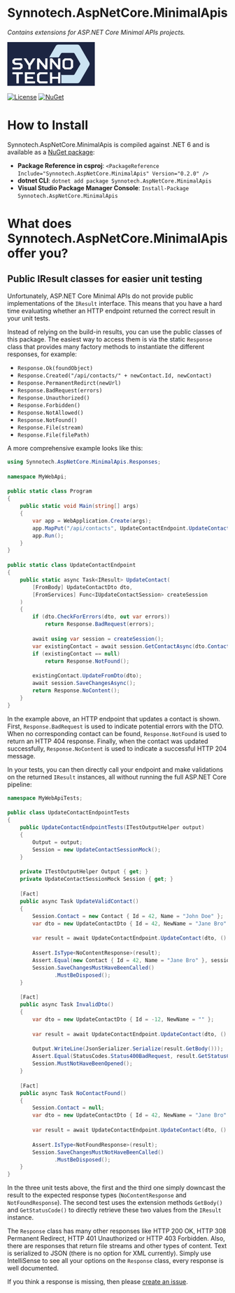# Synnotech.AspNetCore.MinimalApis

*Contains extensions for ASP.NET Core Minimal APIs projects.*

[![Synnotech Logo](synnotech-large-logo.png)](https://www.synnotech.de/)

[![License](https://img.shields.io/badge/License-MIT-green.svg?style=for-the-badge)](https://github.com/Synnotech-AG/Synnotech.AspNetCore.MinimalApis/blob/main/LICENSE)
[![NuGet](https://img.shields.io/badge/NuGet-0.2.0-blue.svg?style=for-the-badge)](https://www.nuget.org/packages/Synnotech.AspNetCore.MinimalApis/)

# How to Install

Synnotech.AspNetCore.MinimalApis is compiled against .NET 6 and is available as a [NuGet package](https://www.nuget.org/packages/Synnotech.AspNetCore.MinimalApis/):

- **Package Reference in csproj**: `<PackageReference Include="Synnotech.AspNetCore.MinimalApis" Version="0.2.0" />`
- **dotnet CLI**: `dotnet add package Synnotech.AspNetCore.MinimalApis`
- **Visual Studio Package Manager Console**: `Install-Package Synnotech.AspNetCore.MinimalApis`

# What does Synnotech.AspNetCore.MinimalApis offer you?

## Public IResult classes for easier unit testing

Unfortunately, ASP.NET Core Minimal APIs do not provide public implementations of the `IResult` interface. This means that you have a hard time evaluating whether an HTTP endpoint returned the correct result in your unit tests.

Instead of relying on the build-in results, you can use the public classes of this package. The easiest way to access them is via the static `Response` class that provides many factory methods to instantiate the different responses, for example:

- `Response.Ok(foundObject)`
- `Response.Created("/api/contacts/" + newContact.Id, newContact)`
- `Response.PermanentRedirct(newUrl)`
- `Response.BadRequest(errors)`
- `Response.Unauthorized()`
- `Response.Forbidden()`
- `Response.NotAllowed()`
- `Response.NotFound()`
- `Response.File(stream)`
- `Response.File(filePath)`

A more comprehensive example looks like this:

```csharp
using Synnotech.AspNetCore.MinimalApis.Responses;

namespace MyWebApi;

public static class Program
{
    public static void Main(string[] args)
    {
        var app = WebApplication.Create(args);
        app.MapPut("/api/contacts", UpdateContactEndpoint.UpdateContact);
        app.Run();
    }
}

public static class UpdateContactEndpoint
{
    public static async Task<IResult> UpdateContact(
        [FromBody] UpdateContactDto dto,
        [FromServices] Func<IUpdateContactSession> createSession
    )
    {
        if (dto.CheckForErrors(dto, out var errors))
            return Response.BadRequest(errors);
    
        await using var session = createSession();
        var existingContact = await session.GetContactAsync(dto.ContactId);
        if (existingContact == null)
            return Response.NotFound();
        
        existingContact.UpdateFromDto(dto);
        await session.SaveChangesAsync();
        return Response.NoContent();
    }
}
```

In the example above, an HTTP endpoint that updates a contact is shown. First, `Response.BadRequest` is used to indicate potential errors with the DTO. When no corresponding contact can be found, `Response.NotFound` is used to return an HTTP 404 response. Finally, when the contact was updated successfully, `Response.NoContent` is used to indicate a successful HTTP 204 message.

In your tests, you can then directly call your endpoint and make validations on the returned `IResult` instances, all without running the full ASP.NET Core pipeline:

```csharp
namespace MyWebApiTests;

public class UpdateContactEndpointTests
{
    public UpdateContactEndpointTests(ITestOutputHelper output)
    {
        Output = output;
        Session = new UpdateContactSessionMock();
    }

    private ITestOutputHelper Output { get; }
    private UpdateContactSessionMock Session { get; }

    [Fact]
    public async Task UpdateValidContact()
    {
        Session.Contact = new Contact { Id = 42, Name = "John Doe" };
        var dto = new UpdateContactDto { Id = 42, NewName = "Jane Bro" };

        var result = await UpdateContactEndpoint.UpdateContact(dto, () => Session);

        Assert.IsType<NoContentResponse>(result);
        Assert.Equal(new Contact { Id = 42, Name = "Jane Bro" }, session.Contact);
        Session.SaveChangesMustHaveBeenCalled()
               .MustBeDisposed();
    }

    [Fact]
    public async Task InvalidDto()
    {
        var dto = new UpdateContactDto { Id = -12, NewName = "" };

        var result = await UpdateContactEndpoint.UpdateContact(dto, () => Session);

        Output.WriteLine(JsonSerializer.Serialize(result.GetBody()));
        Assert.Equal(StatusCodes.Status400BadRequest, result.GetStatusCode());
        Session.MustNotHaveBeenOpened();
    }

    [Fact]
    public async Task NoContactFound()
    {
        Session.Contact = null;
        var dto = new UpdateContactDto { Id = 42, NewName = "Jane Bro" };

        var result = await UpdateContactEndpoint.UpdateContact(dto, () => Session);

        Assert.IsType<NotFoundResponse>(result);
        Session.SaveChangesMustNotHaveBeenCalled()
               .MustBeDisposed();
    }
}
```

In the three unit tests above, the first and the third one simply downcast the result to the expected response types (`NoContentResponse` and `NotFoundResponse`). The second test uses the extension methods `GetBody()` and `GetStatusCode()` to directly retrieve these two values from the `IResult` instance.

The `Response` class has many other responses like HTTP 200 OK, HTTP 308 Permanent Redirect, HTTP 401 Unauthorized or HTTP 403 Forbidden. Also, there are responses that return file streams and other types of content. Text is serialized to JSON (there is no option for XML currently). Simply use IntelliSense to see all your options on the `Response` class, every response is well documented.

If you think a response is missing, then please [create an issue](https://github.com/Synnotech-AG/Synnotech.AspNetCore.MinimalApis/issues).
